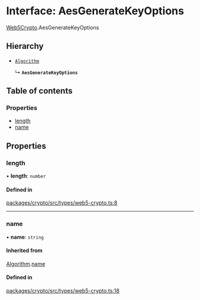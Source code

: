 # Interface: AesGenerateKeyOptions

[Web5Crypto](../modules/Web5Crypto.md).AesGenerateKeyOptions

## Hierarchy

- [`Algorithm`](Web5Crypto.Algorithm.md)

  ↳ **`AesGenerateKeyOptions`**

## Table of contents

### Properties

- [length](Web5Crypto.AesGenerateKeyOptions.md#length)
- [name](Web5Crypto.AesGenerateKeyOptions.md#name)

## Properties

### length

• **length**: `number`

#### Defined in

[packages/crypto/src/types/web5-crypto.ts:8](https://github.com/TBD54566975/web5-js/blob/ff920f5/packages/crypto/src/types/web5-crypto.ts#L8)

___

### name

• **name**: `string`

#### Inherited from

[Algorithm](Web5Crypto.Algorithm.md).[name](Web5Crypto.Algorithm.md#name)

#### Defined in

[packages/crypto/src/types/web5-crypto.ts:18](https://github.com/TBD54566975/web5-js/blob/ff920f5/packages/crypto/src/types/web5-crypto.ts#L18)
